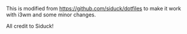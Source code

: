 This is modified from https://github.com/siduck/dotfiles to make it work with i3wm and some minor changes.

All credit to Siduck!

